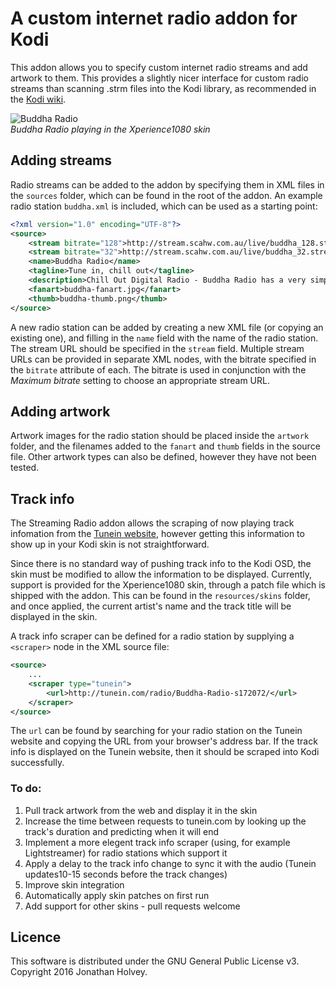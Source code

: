 # A custom internet radio addon for Kodi

This addon allows you to specify custom internet radio streams and add artwork to them. This provides a slightly nicer interface for custom radio streams than scanning .strm files into the Kodi library, as recommended in the [Kodi wiki](http://kodi.wiki/view/internet_video_and_audio_streams).

![Buddha Radio][screenshot]  
*Buddha Radio playing in the Xperience1080 skin*

## Adding streams

Radio streams can be added to the addon by specifying them in XML files in the `sources` folder, which can be found in the root of the addon. An example radio station `buddha.xml` is included, which can be used as a starting point:

```xml
<?xml version="1.0" encoding="UTF-8"?>
<source>
	<stream bitrate="128">http://stream.scahw.com.au/live/buddha_128.stream/playlist.m3u8</stream>
	<stream bitrate="32">http://stream.scahw.com.au/live/buddha_32.stream/playlist.m3u8</stream>
	<name>Buddha Radio</name>
	<tagline>Tune in, chill out</tagline>
	<description>Chill Out Digital Radio - Buddha Radio has a very simple philosophy...</description>
	<fanart>buddha-fanart.jpg</fanart>
	<thumb>buddha-thumb.png</thumb>
</source>
```

A new radio station can be added by creating a new XML file (or copying an existing one), and filling in the `name` field with the name of the radio station. The stream URL should be specified in the `stream` field. Multiple stream URLs can be provided in separate XML nodes, with the bitrate specified in the `bitrate` attribute of each. The bitrate is used in conjunction with the *Maximum bitrate* setting to choose an appropriate stream URL.

## Adding artwork

Artwork images for the radio station should be placed inside the `artwork` folder, and the filenames added to the `fanart` and `thumb` fields in the source file. Other artwork types can also be defined, however they have not been tested.

## Track info

The Streaming Radio addon allows the scraping of now playing track infomation from the [Tunein website](http://tunein.com), however getting this information to show up in your Kodi skin is not straightforward.

Since there is no standard way of pushing track info to the Kodi OSD, the skin must be modified to allow the information to be displayed. Currently, support is provided for the Xperience1080 skin, through a patch file which is shipped with the addon. This can be found in the `resources/skins` folder, and once applied, the current artist's name and the track title will be displayed in the skin.

A track info scraper can be defined for a radio station by supplying a `<scraper>` node in the XML source file:

```xml
<source>
	...
	<scraper type="tunein">
		<url>http://tunein.com/radio/Buddha-Radio-s172072/</url>
	</scraper>
</source>
```

The `url` can be found by searching for your radio station on the Tunein website and copying the URL from your browser's address bar. If the track info is displayed on the Tunein website, then it should be scraped into Kodi successfully.

### To do:

1. Pull track artwork from the web and display it in the skin
2. Increase the time between requests to tunein.com by looking up the track's duration and predicting when it will end
3. Implement a more elegent track info scraper (using, for example Lightstreamer) for radio stations which support it
4. Apply a delay to the track info change to sync it with the audio (Tunein updates10-15 seconds before the track changes)
5. Improve skin integration
6. Automatically apply skin patches on first run
7. Add support for other skins - pull requests welcome

## Licence

This software is distributed under the GNU General Public License v3. Copyright 2016 Jonathan Holvey.

[screenshot]: http://i.imgur.com/UbNqJ6X.png
